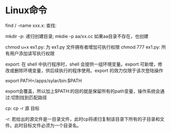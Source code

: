 # Linux命令

find / -name xxx.x: 查找:

mkdir -p: 递归创建目录; mkdie -p aa/xx.cc 如果aa目录不存在，也创建

chmod u+x ex1.py: 为 ex1.py 文件拥有者增加可执行权限
chmod 777 ex1.py: 所有用户添加读写执行权限

export: 在 shell 中执行程序时，shell 会提供一组环境变量。export 可新增，修改或删除环境变量，供后续执行的程序使用。export 的效力仅限于该次登陆操作

export PATH=/apps/sylar/bin:$PATH

export会覆盖，所以加上$PATH:的目的就是保留所有的path变量，操作系统会通过:切割找到匹配路径

cp: cp -r 源 目标

-r: 若给出的源文件是一目录文件，此时cp将递归复制该目录下所有的子目录和文件。此时目标文件必须为一个目录名。